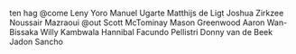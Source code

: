 ten hag
@come
Leny Yoro
Manuel Ugarte
Matthijs de Ligt
Joshua Zirkzee
Noussair Mazraoui
@out
Scott McTominay
Mason Greenwood
Aaron Wan-Bissaka
Willy Kambwala
Hannibal
Facundo Pellistri
Donny van de Beek
Jadon Sancho

